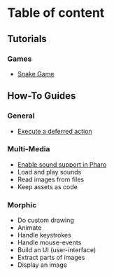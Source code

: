 # Table of content

## Tutorials

### Games

- [Snake Game](/tutorials/games/snake-game.md)

## How-To Guides

### General

- [Execute a deferred action](/how-to-guides/general/execute-deferred-action.md)

### Multi-Media

- [Enable sound support in Pharo](/how-to-guides/multi-media/enable-sound-pharo.md)
- Load and play sounds
- Read images from files
- Keep assets as code

### Morphic

- Do custom drawing
- Animate
- Handle keystrokes
- Handle mouse-events
- Build an UI (user-interface)
- Extract parts of images
- Display an image




